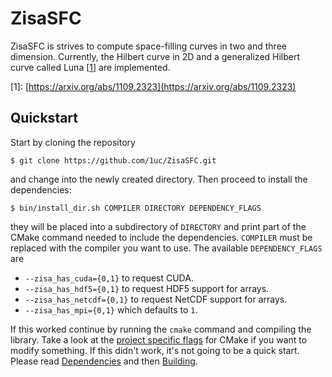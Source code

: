 # ZisaSFC
ZisaSFC is strives to compute space-filling curves in two and three dimension.
Currently, the Hilbert curve in 2D and a generalized Hilbert curve called Luna
\[[1]\] are implemented.

[1]: (https://arxiv.org/abs/1109.2323)
\[1\]: [https://arxiv.org/abs/1109.2323](https://arxiv.org/abs/1109.2323)

## Quickstart
Start by cloning the repository

    $ git clone https://github.com/1uc/ZisaSFC.git

and change into the newly created directory. Then proceed to install the
dependencies:

    $ bin/install_dir.sh COMPILER DIRECTORY DEPENDENCY_FLAGS

they will be placed into a subdirectory of `DIRECTORY` and print
part of the CMake command needed to include the dependencies. `COMPILER` must
be replaced with the compiler you want to use. The available `DEPENDENCY_FLAGS`
are

  * `--zisa_has_cuda={0,1}` to request CUDA.
  * `--zisa_has_hdf5={0,1}` to request HDF5 support for arrays.
  * `--zisa_has_netcdf={0,1}` to request NetCDF support for arrays.
  * `--zisa_has_mpi={0,1}` which defaults to `1`.

If this worked continue by running the `cmake` command and compiling the
library. Take a look at the [project specific flags] for CMake if you want to
modify something. If this didn't work, it's not going to be a quick start.
Please read [Dependencies] and then [Building].

[project specific flags]: https://1uc.github.io/ZisaSFC/md_cmake.html#cmake_flags
[Dependencies]: https://1uc.github.io/ZisaSFC/md_dependencies.html
[Building]: https://1uc.github.io/ZisaSFC/md_cmake.html
